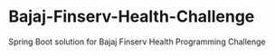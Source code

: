 # Bajaj-Finserv-Health-Challenge
Spring Boot solution for Bajaj Finserv Health Programming Challenge
